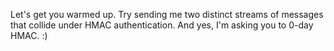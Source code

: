 Let's get you warmed up. Try sending me two distinct streams of messages that collide under HMAC authentication. 
And yes, I'm asking you to 0-day HMAC. :)